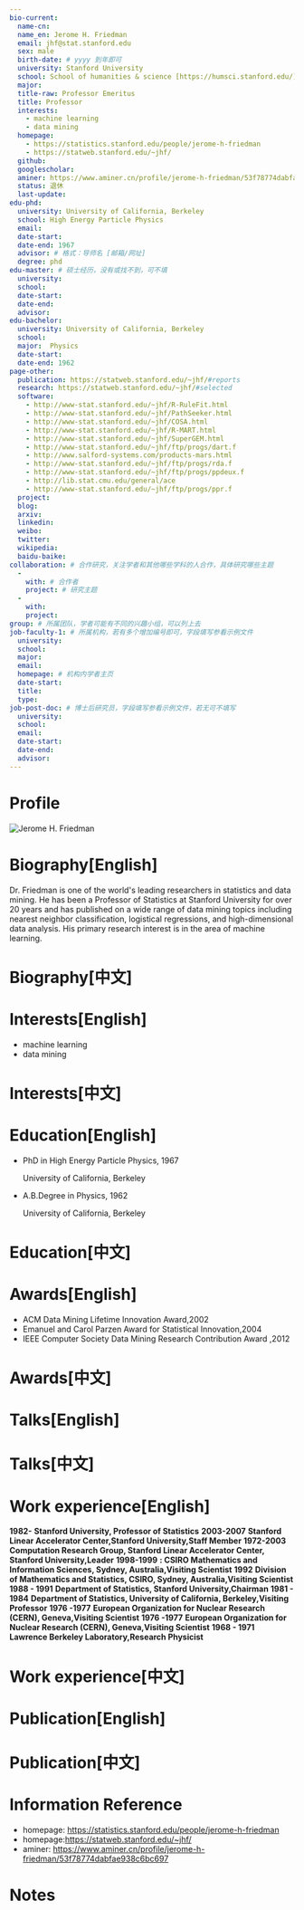 ```yaml
---
bio-current: 
  name-cn: 
  name_en: Jerome H. Friedman
  email: jhf@stat.stanford.edu
  sex: male
  birth-date: # yyyy 到年即可
  university: Stanford University 
  school: School of humanities & science [https://humsci.stanford.edu/]
  major:
  title-raw: Professor Emeritus
  title: Professor
  interests: 
    - machine learning
    - data mining 
  homepage: 
    - https://statistics.stanford.edu/people/jerome-h-friedman
    - https://statweb.stanford.edu/~jhf/
  github: 
  googlescholar:  
  aminer: https://www.aminer.cn/profile/jerome-h-friedman/53f78774dabfae938c6bc697
  status: 退休
  last-update:
edu-phd:
  university: University of California, Berkeley
  school: High Energy Particle Physics
  email: 
  date-start: 
  date-end: 1967
  advisor: # 格式：导师名 [邮箱/网址]
  degree: phd
edu-master: # 硕士经历，没有或找不到，可不填
  university: 
  school: 
  date-start: 
  date-end: 
  advisor:
edu-bachelor: 
  university: University of California, Berkeley
  school: 
  major:  Physics
  date-start: 
  date-end: 1962
page-other:
  publication: https://statweb.stanford.edu/~jhf/#reports
  research: https://statweb.stanford.edu/~jhf/#selected
  software: 
    - http://www-stat.stanford.edu/~jhf/R-RuleFit.html
    - http://www-stat.stanford.edu/~jhf/PathSeeker.html
    - http://www-stat.stanford.edu/~jhf/COSA.html
    - http://www-stat.stanford.edu/~jhf/R-MART.html
    - http://www-stat.stanford.edu/~jhf/SuperGEM.html
    - http://www-stat.stanford.edu/~jhf/ftp/progs/dart.f
    - http://www.salford-systems.com/products-mars.html
    - http://www-stat.stanford.edu/~jhf/ftp/progs/rda.f
    - http://www-stat.stanford.edu/~jhf/ftp/progs/ppdeux.f
    - http://lib.stat.cmu.edu/general/ace
    - http://www-stat.stanford.edu/~jhf/ftp/progs/ppr.f
  project: 
  blog: 
  arxiv: 
  linkedin: 
  weibo:
  twitter:
  wikipedia:
  baidu-baike:
collaboration: # 合作研究，关注学者和其他哪些学科的人合作，具体研究哪些主题
  - 
    with: # 合作者
    project: # 研究主题
  - 
    with: 
    project: 
group: # 所属团队，学者可能有不同的兴趣小组，可以列上去
job-faculty-1: # 所属机构，若有多个增加编号即可，字段填写参看示例文件
  university: 
  school: 
  major: 
  email: 
  homepage: # 机构内学者主页
  date-start: 
  title: 
  type: 
job-post-doc: # 博士后研究员，字段填写参看示例文件，若无可不填写
  university: 
  school: 
  email: 
  date-start: 
  date-end: 
  advisor: 
---
```


# Profile

![Jerome H. Friedman](https://statistics.stanford.edu/sites/g/files/sbiybj6031/f/styles/large-square/public/friedman_new.jpg?itok=nr5h8Agk)

# Biography[English]

Dr. Friedman is one of the world's leading researchers in statistics and data mining. He has been a Professor of Statistics at Stanford University for over 20 years and has published on a wide range of data mining topics including nearest neighbor classification, logistical regressions, and high-dimensional data analysis. His primary research interest is in the area of machine learning.

# Biography[中文]

# Interests[English]

- machine learning
- data mining 

# Interests[中文]

# Education[English]

- PhD in High Energy Particle Physics, 1967
    
    University of California, Berkeley

- A.B.Degree in Physics, 1962
    
    University of California, Berkeley

# Education[中文]

# Awards[English]

- ACM Data Mining Lifetime Innovation Award,2002
- Emanuel and Carol Parzen Award for Statistical Innovation,2004
- IEEE Computer Society Data Mining Research Contribution Award ,2012

# Awards[中文]

# Talks[English]

# Talks[中文]

# Work experience[English]

**1982-** **Stanford University, Professor of Statistics**
**2003-2007** **Stanford Linear Accelerator Center,Stanford University,Staff Member**
**1972-2003** **Computation Research Group, Stanford Linear Accelerator Center, Stanford University,Leader**
**1998-1999** **: CSIRO Mathematics and Information Sciences, Sydney, Australia,Visiting Scientist**
**1992** **Division of Mathematics and Statistics, CSIRO, Sydney, Australia,Visiting Scientist**
**1988 - 1991** **Department of Statistics, Stanford University,Chairman**
**1981 - 1984** **Department of Statistics, University of California, Berkeley,Visiting Professor**
**1976 -1977** **European Organization for Nuclear Research (CERN), Geneva,Visiting Scientist**
**1976 -1977** **European Organization for Nuclear Research (CERN), Geneva,Visiting Scientist**
**1968 - 1971** **Lawrence Berkeley Laboratory,Research Physicist**

# Work experience[中文]

# Publication[English]

# Publication[中文]

# Information Reference

- homepage: https://statistics.stanford.edu/people/jerome-h-friedman
- homepage:https://statweb.stanford.edu/~jhf/
- aminer: https://www.aminer.cn/profile/jerome-h-friedman/53f78774dabfae938c6bc697

# Notes